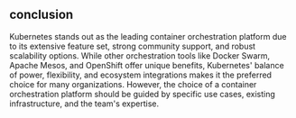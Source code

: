 ## conclusion

Kubernetes stands out as the leading container orchestration platform due to its extensive feature set, strong community support, and robust scalability options. While other orchestration tools like Docker Swarm, Apache Mesos, and OpenShift offer unique benefits, Kubernetes' balance of power, flexibility, and ecosystem integrations makes it the preferred choice for many organizations. However, the choice of a container orchestration platform should be guided by specific use cases, existing infrastructure, and the team's expertise.